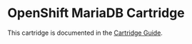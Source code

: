 # OpenShift MariaDB Cartridge
This cartridge is documented in the [Cartridge Guide](https://github.com/openshift/origin-server/blob/master/documentation/oo_cartridge_guide.adoc#mariadb).
